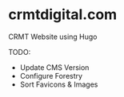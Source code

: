 # crmtdigital.com
CRMT Website using Hugo

TODO:
* Update CMS Version
* Configure Forestry
* Sort Favicons & Images
